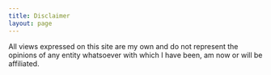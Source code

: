 ```yaml
---
title: Disclaimer
layout: page
---
```

All views expressed on this site are my own and do not represent the opinions of any entity whatsoever with which I have been, am now or will be affiliated.